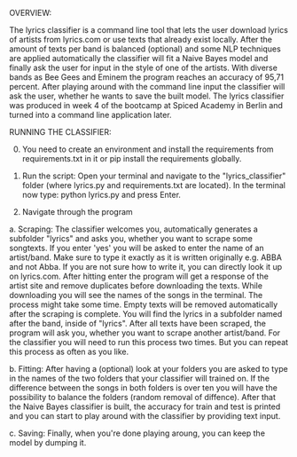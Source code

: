 OVERVIEW:

The lyrics classifier is a command line tool that lets the user download lyrics of artists from lyrics.com or use texts that already exist locally.
After the amount of texts per band is balanced (optional) and some NLP techniques are applied automatically the classifier will fit a Naive Bayes model
and finally ask the user for input in the style of one of the artists. With diverse bands as Bee Gees and Eminem the program reaches an accuracy of
95,71 percent. After playing around with the command line input the classifier will ask the user, whether he wants to save the built model.
The lyrics classifier was produced in week 4 of the bootcamp at Spiced Academy in Berlin and turned into a command line application later.

RUNNING THE CLASSIFIER: 

0. You need to create an environment and install the requirements from requirements.txt in it or pip install the requirements globally.

1. Run the script:
Open your terminal and navigate to the "lyrics_classifier" folder (where lyrics.py and requirements.txt are located).
In the terminal now type: python lyrics.py and press Enter.

2. Navigate through the program

a. Scraping:
The classifier welcomes you, automatically generates a subfolder "lyrics" and asks you, whether you want to scrape some songtexts.
If you enter 'yes' you will be asked to enter the name of an artist/band.
Make sure to type it exactly as it is written originally e.g. ABBA and not Abba.
If you are not sure how to write it, you can directly look it up on lyrics.com.
After hitting enter the program will get a response of the artist site and remove duplicates before downloading the texts.
While downloading you will see the names of the songs in the terminal. The process might take some time.
Empty texts will be removed automatically after the scraping is complete.
You will find the lyrics in a subfolder named after the band, inside of "lyrics".
After all texts have been scraped, the program will ask you, whether you want to scrape another artist/band.
For the classifier you will need to run this process two times. But you can repeat this process as often as you like.

b. Fitting:
After having a (optional) look at your folders you are asked to type in the names of the two folders that your classifier will trained on.
If the difference between the songs in both folders is over ten you will have the possibility to balance the folders (random removal of diffence).
After that the Naive Bayes classifier is built, the accuracy for train and test is printed and you can start to play around with the classifier
by providing text input.

c. Saving:
Finally, when you're done playing aroung, you can keep the model by dumping it.
